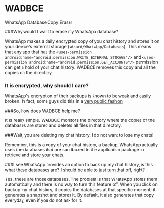 WADBCE
======

WhatsApp Database Copy Eraser

###Why would I want to erase my WhatsApp database?

WhatsApp makes a daily encrypted copy of you chat history and stores it on your device's external storage (`sdcard/WhatsApp/Databases`). This means that any app that has the `<uses-permission android:name="android.permission.WRITE_EXTERNAL_STORAGE"/>` and `<uses-permission android:name="android.permission.GET_ACCOUNTS"/>` permission can get a hold of your chat history. WADBCE removes this copy and all the copies on the directory.


### It is encrypted, why should I care?

WhatsApp's encryption of their backups is known to be weak and easily broken. In fact, some guys did this in a [very public fashion](http://bas.bosschert.nl/steal-whatsapp-update/)


###So, how does WADBCE help me?

It is really simple. WADBCE monitors the directory where the copies of the databases are stored and deletes all files in that directory.

###Wait, you are deleting my chat history, I do not want to lose my chats!

Remember, this is a copy of your chat history, a backup. WhatsApp actually uses the databases that are sandboxed in the application package to retrieve and store your chats. 

###I see WhatsApp provides an option to back up my chat history, is this what these databases are? I should be able to just turn that off, right?

Yes, these are those databases. The problem is that WhatsApp stores them automatically and there is no way to turn this feature off. When you click on backup my chat history, it copies the databases at that specific moment; it generates a snapshot and stores it. By default, it also generates that copy everyday, even if you do not ask for it.
